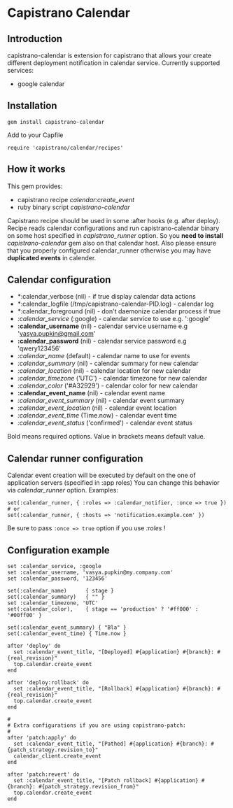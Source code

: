 # Capistrano Calendar

## Introduction

capistrano-calendar is extension for capistrano that allows your create different deployment notification in calendar service. Currently supported services:

* google calendar

## Installation

    gem install capistrano-calendar

Add to your Capfile

    require 'capistrano/calendar/recipes'

## How it works

This gem provides:

* capistrano recipe *calendar:create_event* 
* ruby binary script *capistrano-calendar*

Capistrano recipe should be used in some :after hooks (e.g. after deploy). Recipe reads calendar configurations and run capistrano-calendar binary on some host specified in *capistrano_runner* option. So you **need to install** *capistrano-calendar* gem also on that calendar host. Also please ensure that you properly configured calendar_runner otherwise you may have **duplicated events** in calender.

## Calendar configuration

* *:calendar_verbose (nil) - if true display calendar data actions
* *:calendar_logfile (/tmp/capistrano-calendar-PID.log) - calendar log
* *:calendar_foreground (nil) -  don't daemonize calendar process if true
* *:calendar_service* (:google) - calendar service to use e.g. ':google'
* **:calendar_username** (nil) - calendar service username e.g 'vasya.pupkin@gmail.com'
* **:calendar_password** (nil) - calendar service password e.g 'qwery123456'
* *:calendar_name* (default) - calendar name to use for events
* *:calendar_summary* (nil) - calendar summary for new calendar
* *:calendar_location* (nil) - calendar location for new calendar
* *:calendar_timezone* ('UTC') - calendar timezone for new calendar
* *:calendar_color* ('#A32929') - calendar color for new calendar
* **:calendar_event_name** (nil) - calendar event name
* *:calendar_event_summary* (nil) - calendar event summary
* *:calendar_event_location* (nil) - calendar event location
* *:calendar_event_time* (Time.now) - calendar event time
* *:calendar_event_status* ('confirmed') - calendar event status

Bold means required options. Value in brackets means default value.

## Calendar runner configuration

Calendar event creation will be executed by default on the one of application servers (specified in :app roles)
You can change this behavior via *calendar_runner* option. Examples:

    set(:calendar_runner, { :roles => :calendar_notifier, :once => true })
    # or
    set(:calendar_runner, { :hosts => 'notification.example.com' })

Be sure to pass `:once => true` option if you use *:roles* !

## Configuration example

    set :calendar_service, :google
    set :calendar_username, 'vasya.pupkin@my.company.com'
    set :calendar_password, '123456'

    set(:calendar_name)      { stage }
    set(:calendar_summary)   { "" }
    set :calendar_timezone, 'UTC'
    set(:calendar_color),    { stage == 'production' ? '#ff000' : '#00ff00' }

    set(:calendar_event_summary) { "Bla" }
    set(:calendar_event_time) { Time.now }

    after 'deploy' do
      set :calendar_event_title, "[Deployed] #{application} #{branch}: #{real_revision}"
      top.calendar.create_event
    end

    after 'deploy:rollback' do
      set :calendar_event_title, "[Rollback] #{application} #{branch}: #{real_revision}"
      top.calendar.create_event
    end

    #
    # Extra configurations if you are using capistrano-patch:
    #
    after 'patch:apply' do
      set :calendar_event_title, "[Pathed] #{application} #{branch}: #{patch_strategy.revision_to}"
      calendar_client.create_event
    end

    after 'patch:revert' do
      set :calendar_event_title, "[Patch rollback] #{application} #{branch}: #{patch_strategy.revision_from}"
      top.calendar.create_event
    end

